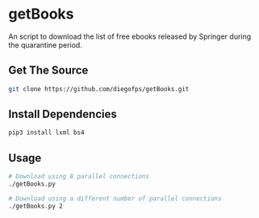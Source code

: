 # getBooks

An script to download the list of free ebooks released by Springer during the quarantine period.

## Get The Source

```bash
git clone https://github.com/diegofps/getBooks.git
```

## Install Dependencies

```bash
pip3 install lxml bs4
```

## Usage

```bash
# Download using 8 parallel connections
./getBooks.py

# Download using a different number of parallel connections
./getBooks.py 2
```
